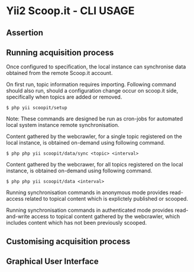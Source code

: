 # Yii2 Scoop.it - CLI USAGE
## Assertion


## Running acquisition process

Once configured to specification, the local instance can synchronise data obtained from the remote Scoop.it account.

On first run, topic information requires importing. Following command should also run, should a configuration change occur on scoop.it side, specifically when topics are added or removed.

```
$ php yii scoopit/setup
```


Note: These commands are designed be run as cron-jobs for automated local system instance remote synchronisation.

Content gathered by the webcrawler, for a single topic registered on the local instance, is obtained on-demand using following command.

```
$ php php yii scoopit/data/sync <topic> <interval>
```

Content gathered by the webcrawer, for all topics registered on the local instance, is obtained on-demand using following command.


```
$ php php yii scoopit/data <interval>
```

Running synchronisation commands in anonymous mode provides read-access related to topical content which is explictely published or scooped. 

Running synchronisation commands in authenticated mode provides read-and-write access to topical content gathered by the webcrawler, which includes content which has not been previously scooped.  


## Customising acquisition process 




## Graphical User Interface

